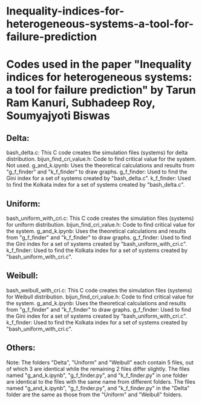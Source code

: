 # Inequality-indices-for-heterogeneous-systems-a-tool-for-failure-prediction
Codes used in the paper "Inequality indices for heterogeneous systems: a tool for failure prediction" by Tarun Ram Kanuri, Subhadeep Roy, Soumyajyoti Biswas
========================================================================================================================


Delta:
------
bash_delta.c: This C code creates the simulation files (systems) for delta distribution.
bijun_find_cri_value.h: Code to find critical value for the system. Not used.
g_and_k.ipynb: Uses the theoretical calculations and results from "g_f_finder" and "k_f_finder" to draw graphs.
g_f_finder: Used to find the Gini index for a set of systems created by "bash_delta.c".
k_f_finder: Used to find the Kolkata index for a set of systems created by "bash_delta.c".

Uniform:
--------
bash_uniform_with_cri.c: This C code creates the simulation files (systems) for uniform distribution.
bijun_find_cri_value.h: Code to find critical value for the system.
g_and_k.ipynb: Uses the theoretical calculations and results from "g_f_finder" and "k_f_finder" to draw graphs.
g_f_finder: Used to find the Gini index for a set of systems created by "bash_uniform_with_cri.c".
k_f_finder: Used to find the Kolkata index for a set of systems created by "bash_uniform_with_cri.c".

Weibull:
--------
bash_weibull_with_cri.c: This C code creates the simulation files (systems) for Weibull distribution.
bijun_find_cri_value.h: Code to find critical value for the system.
g_and_k.ipynb: Uses the theoretical calculations and results from "g_f_finder" and "k_f_finder" to draw graphs.
g_f_finder: Used to find the Gini index for a set of systems created by "bash_uniform_with_cri.c".
k_f_finder: Used to find the Kolkata index for a set of systems created by "bash_uniform_with_cri.c".

Others:
-------


Note: The folders "Delta", "Uniform" and "Weibull" each contain 5 files, out of which 3 are identical while the remaining 2 files differ slightly. The files named "g_and_k.ipynb", "g_f_finder.py", and "k_f_finder.py" in one folder are identical to the files with the same name from different folders. The files named "g_and_k.ipynb", "g_f_finder.py", and "k_f_finder.py" in the "Delta" folder are the same as those from the "Uniform" and "Weibull" folders.

